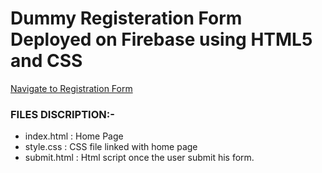 # Dummy Registeration Form Deployed on Firebase using HTML5 and CSS

[Navigate to Registration Form](https://registration-form-a1450.web.app)

### FILES DISCRIPTION:-

* index.html : Home Page
* style.css : CSS file linked with home page
* submit.html : Html script once the user submit his form.


